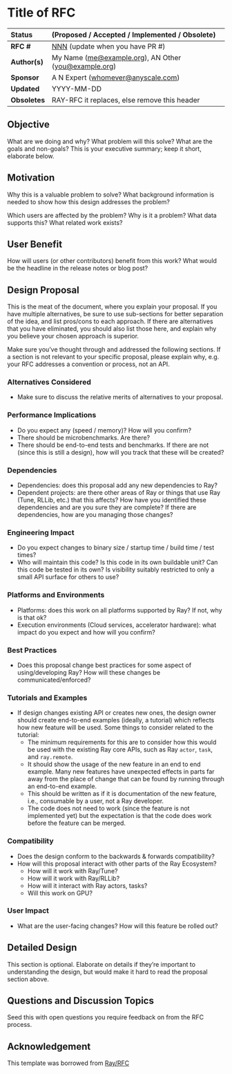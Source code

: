 # Title of RFC

| Status        | (Proposed / Accepted / Implemented / Obsolete)       |
:-------------- |:---------------------------------------------------- |
| **RFC #**     | [NNN](https://github.com/ray-project/ray/pulls/NNN) (update when you have PR #)|
| **Author(s)** | My Name (me@example.org), AN Other (you@example.org) |
| **Sponsor**   | A N Expert (whomever@anyscale.com)                 |
| **Updated**   | YYYY-MM-DD                                           |
| **Obsoletes** | RAY-RFC it replaces, else remove this header          |

## Objective

What are we doing and why? What problem will this solve? What are the goals and
non-goals? This is your executive summary; keep it short, elaborate below.

## Motivation

Why this is a valuable problem to solve? What background information is needed
to show how this design addresses the problem?

Which users are affected by the problem? Why is it a problem? What data supports
this? What related work exists?

## User Benefit

How will users (or other contributors) benefit from this work? What would be the
headline in the release notes or blog post?

## Design Proposal

This is the meat of the document, where you explain your proposal. If you have
multiple alternatives, be sure to use sub-sections for better separation of the
idea, and list pros/cons to each approach. If there are alternatives that you
have eliminated, you should also list those here, and explain why you believe
your chosen approach is superior.

Make sure you’ve thought through and addressed the following sections. If a section is not relevant to your specific proposal, please explain why, e.g. your RFC addresses a convention or process, not an API.


### Alternatives Considered
* Make sure to discuss the relative merits of alternatives to your proposal.

### Performance Implications
* Do you expect any (speed / memory)? How will you confirm?
* There should be microbenchmarks. Are there?
* There should be end-to-end tests and benchmarks. If there are not (since this is still a design), how will you track that these will be created?

### Dependencies
* Dependencies: does this proposal add any new dependencies to Ray?
* Dependent projects: are there other areas of Ray or things that use Ray (Tune, RLLib, etc.) that this affects? How have you identified these dependencies and are you sure they are complete? If there are dependencies, how are you managing those changes?

### Engineering Impact
* Do you expect changes to binary size / startup time / build time / test times?
* Who will maintain this code? Is this code in its own buildable unit? Can this code be tested in its own? Is visibility suitably restricted to only a small API surface for others to use?

### Platforms and Environments
* Platforms: does this work on all platforms supported by Ray? If not, why is that ok? 
* Execution environments (Cloud services, accelerator hardware): what impact do you expect and how will you confirm?

### Best Practices
* Does this proposal change best practices for some aspect of using/developing Ray? How will these changes be communicated/enforced?

### Tutorials and Examples
* If design changes existing API or creates new ones, the design owner should create end-to-end examples (ideally, a tutorial) which reflects how new feature will be used. Some things to consider related to the tutorial:
    - The minimum requirements for this are to consider how this would be used with the existing Ray core APIs, such as Ray `actor`, `task`, and `ray.remote`.
    - It should show the usage of the new feature in an end to end example. Many new features have unexpected effects in parts far away from the place of change that can be found by running through an end-to-end example. 
    - This should be written as if it is documentation of the new feature, i.e., consumable by a user, not a Ray developer. 
    - The code does not need to work (since the feature is not implemented yet) but the expectation is that the code does work before the feature can be merged. 

### Compatibility
* Does the design conform to the backwards & forwards compatibility?
* How will this proposal interact with other parts of the Ray Ecosystem?
    - How will it work with Ray/Tune?
    - How will it work with Ray/RLLib?
    - How will it interact with Ray actors, tasks?
    - Will this work on GPU?

### User Impact
* What are the user-facing changes? How will this feature be rolled out?

## Detailed Design

This section is optional. Elaborate on details if they’re important to
understanding the design, but would make it hard to read the proposal section
above.

## Questions and Discussion Topics

Seed this with open questions you require feedback on from the RFC process.


## Acknowledgement

This template was borrowed from [Ray/RFC](https://github.com/Ray/community)